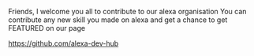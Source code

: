 Friends, I welcome you all to contribute to our alexa organisation
You can contribute any new skill you made on alexa and get a chance to get FEATURED on our page

https://github.com/alexa-dev-hub
